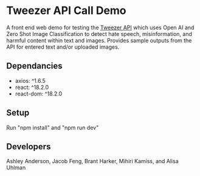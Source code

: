 # Tweezer API Call Demo

A front end web demo for testing the [Tweezer API](https://github.com/my-five-tender-toesies/ai-moderation-apis) which uses Open AI and Zero Shot Image Classification to detect hate speech, misinformation, and harmful content within text and images. Provides sample outputs from the API for entered text and/or uploaded images.

## Dependancies
- axios: ^1.6.5
- react: ^18.2.0
- react-dom: ^18.2.0

## Setup
Run "npm install" and "npm run dev"

## Developers
Ashley Anderson,
Jacob Feng,
Brant Harker,
Mihiri Kamiss,
and Alisa Uhlman
